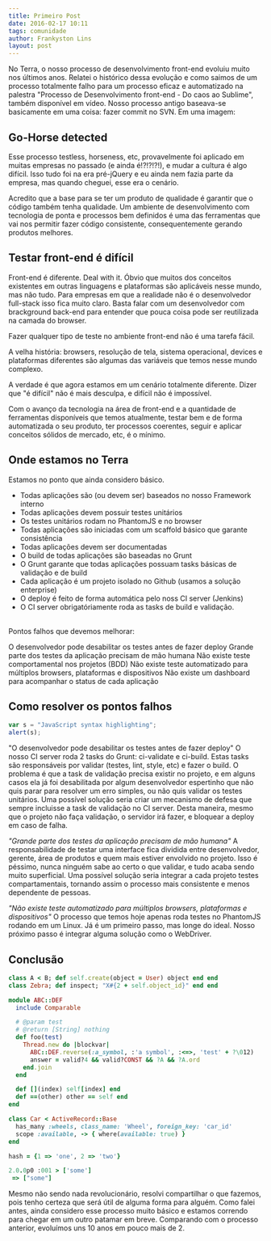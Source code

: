 ```yaml
---
title: Primeiro Post
date: 2016-02-17 10:11
tags: comunidade
author: Frankyston Lins
layout: post
---
```


No Terra, o nosso processo de desenvolvimento front-end evoluiu muito nos últimos anos.
Relatei o histórico dessa evolução e como saimos de um processo totalmente falho para um processo eficaz e automatizado na palestra "Processo de Desenvolvimento front-end - Do caos ao Sublime", também disponível em vídeo.
Nosso processo antigo baseava-se basicamente em uma coisa: fazer commit no SVN.
Em uma imagem:

## Go-Horse detected

Esse processo testless, horseness, etc, provavelmente foi aplicado em muitas empresas no passado (e ainda é!?!?!?!), e mudar a cultura é algo difícil.
Isso tudo foi na era pré-jQuery e eu ainda nem fazia parte da empresa, mas quando cheguei, esse era o cenário.

Acredito que a base para se ter um produto de qualidade é garantir que o código também tenha qualidade.
Um ambiente de desenvolvimento com tecnologia de ponta e processos bem definidos é uma das ferramentas que vai nos permitir fazer código consistente, consequentemente gerando produtos melhores.

## Testar front-end é difícil

Front-end é diferente. Deal with it.
Óbvio que muitos dos conceitos existentes em outras linguagens e plataformas são aplicáveis nesse mundo, mas não tudo.
Para empresas em que a realidade não é o desenvolvedor full-stack isso fica muito claro. Basta falar com um desenvolvedor com brackground back-end para entender que pouca coisa pode ser reutilizada na camada do browser.

Fazer qualquer tipo de teste no ambiente front-end não é uma tarefa fácil.

A velha história: browsers, resolução de tela, sistema operacional, devices e plataformas diferentes são algumas das variáveis que temos nesse mundo complexo.

A verdade é que agora estamos em um cenário totalmente diferente. Dizer que "é difícil" não é mais desculpa, e difícil não é impossível.

Com o avanço da tecnologia na área de front-end e a quantidade de ferramentas disponíveis que temos atualmente, testar bem e de forma automatizada o seu produto, ter processos coerentes, seguir e aplicar conceitos sólidos de mercado, etc, é o mínimo.

## Onde estamos no Terra

Estamos no ponto que ainda considero básico.

- Todas aplicações são (ou devem ser) baseados no nosso Framework interno
- Todas aplicações devem possuir testes unitários
- Os testes unitários rodam no PhantomJS e no browser
- Todas aplicações são iniciadas com um scaffold básico que garante consistência
- Todas aplicações devem ser documentadas
- O build de todas aplicações são baseadas no Grunt
- O Grunt garante que todas aplicações possuam tasks básicas de validação e de build
- Cada aplicação é um projeto isolado no Github (usamos a solução enterprise)
- O deploy é feito de forma automática pelo noss CI server (Jenkins)
- O CI server obrigatóriamente roda as tasks de build e validação.

<br>Pontos falhos que devemos melhorar:

O desenvolvedor pode desabilitar os testes antes de fazer deploy
Grande parte dos testes da aplicação precisam de mão humana
Não existe teste comportamental nos projetos (BDD)
Não existe teste automatizado para múltiplos browsers, plataformas e dispositivos
Não existe um dashboard para acompanhar o status de cada aplicação

## Como resolver os pontos falhos

```javascript
var s = "JavaScript syntax highlighting";
alert(s);
```

"O desenvolvedor pode desabilitar os testes antes de fazer deploy" O nosso CI server roda 2 tasks do Grunt: ci-validate e ci-build.
Estas tasks são responsáveis por validar (testes, lint, style, etc) e fazer o build.
O problema é que a task de validação precisa existir no projeto, e em alguns casos ela já foi desabilitada por algum desenvolvedor espertinho que não quis parar para resolver um erro simples, ou não quis validar os testes unitários.
Uma possível solução seria criar um mecanismo de defesa que sempre incluisse a task de validação no CI server. Desta maneira, mesmo que o projeto não faça validação, o servidor irá fazer, e bloquear a deploy em caso de falha.

*"Grande parte dos testes da aplicação precisam de mão humana"*
A responsabilidade de testar uma interface fica dividida entre desenvolvedor, gerente, área de produtos e quem mais estiver envolvido no projeto.
Isso é péssimo, nunca ninguém sabe ao certo o que validar, e tudo acaba sendo muito superficial.
Uma possível solução seria integrar a cada projeto testes compartamentais, tornando assim o processo mais consistente e menos dependente de pessoas.

*"Não existe teste automatizado para múltiplos browsers, plataformas e dispositivos"*
O processo que temos hoje apenas roda testes no PhantomJS rodando em um Linux.
Já é um primeiro passo, mas longe do ideal.
Nosso próximo passo é integrar alguma solução como o WebDriver.

## Conclusão

```ruby
class A < B; def self.create(object = User) object end end
class Zebra; def inspect; "X#{2 + self.object_id}" end end

module ABC::DEF
  include Comparable

  # @param test
  # @return [String] nothing
  def foo(test)
    Thread.new do |blockvar|
      ABC::DEF.reverse(:a_symbol, :'a symbol', :<=>, 'test' + ?\012)
      answer = valid?4 && valid?CONST && ?A && ?A.ord
    end.join
  end

  def [](index) self[index] end
  def ==(other) other == self end
end

class Car < ActiveRecord::Base
  has_many :wheels, class_name: 'Wheel', foreign_key: 'car_id'
  scope :available, -> { where(available: true) }
end

hash = {1 => 'one', 2 => 'two'}

2.0.0p0 :001 > ['some']
 => ["some"]
```

Mesmo não sendo nada revolucionário, resolvi compartilhar o que fazemos, pois tenho certeza que será útil de alguma forma para alguém.
Como falei antes, ainda considero esse processo muito básico e estamos correndo para chegar em um outro patamar em breve.
Comparando com o processo anterior, evoluímos uns 10 anos em pouco mais de 2.
